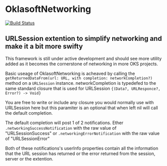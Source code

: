 # OklasoftNetworking

[![Build Status](https://travis-ci.org/oklasoftLLC/OklasoftNetworking.svg?branch=master)](https://travis-ci.org/oklasoftLLC/OklasoftNetworking)

## URLSession extention to simplify networking and make it a bit more swifty

This framework is still under active development and should see more utility added as it becomes the cornerstone of networking in more OKS projects.

Basic useage of OklasoftNetworking is acheaved by calling the `getReturnedDataFrom(url: URL, with completion: networkCompletion?)` method on a `URLSession` instance.
networkCompletion is typedefed to the same standard closure that is used for URLSession `{(Data?, URLResponce?, Error?) -> Void}`

You are free to write or include any closure you would normally use with URLSession here but this paramiter is an optional that when left nil will call the default completion.

The default completion will post 1 of 2 notifications. Ether `.networkingSuccessNotification` with the raw value of "URLSessionSuccess" or `.networkingErrorNotification` with the raw value of "URLSessionError"

Both of these notifications's userInfo properties contain all the information that the URL session has returned or the error returned from the session, server or the extention.
